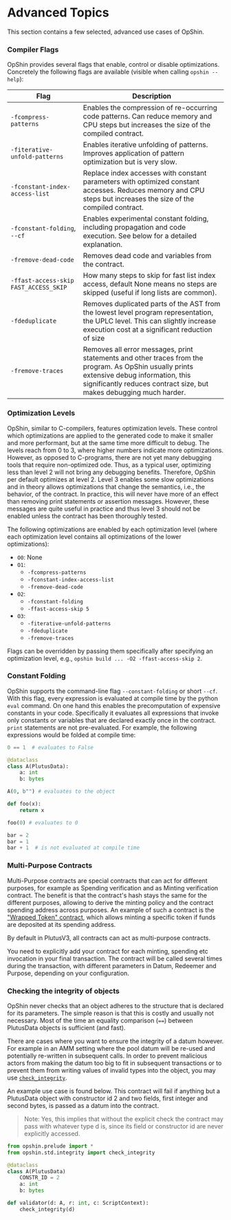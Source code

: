 # Advanced Topics

This section contains a few selected, advanced use cases of OpShin.

### Compiler Flags

OpShin provides several flags that enable, control or disable optimizations.
Concretely the following flags are available (visible when calling `opshin --help`):

| Flag | Description |
|------|-------------|
| `-fcompress-patterns` |  Enables the compression of re-occurring code patterns. Can reduce memory and CPU steps but increases the size of the compiled contract. |
|`-fiterative-unfold-patterns`| Enables iterative unfolding of patterns. Improves application of pattern optimization but is very slow. |
|`-fconstant-index-access-list` |  Replace index accesses with constant parameters with optimized constant accesses. Reduces memory and CPU steps but increases the size of the compiled contract. |
|`-fconstant-folding`, `--cf` | Enables experimental constant folding, including propagation and code execution. See below for a detailed explanation. |
|`-fremove-dead-code`|    Removes dead code and variables from the contract. |
|`-ffast-access-skip FAST_ACCESS_SKIP`| How many steps to skip for fast list index access, default None means no steps are skipped (useful if long lists are common). |
| `-fdeduplicate` | Removes duplicated parts of the AST from the lowest level program representation, the UPLC level. This can slightly increase execution cost at a significant reduction of size |
| `-fremove-traces` | Removes all error messages, print statements and other traces from the program. As OpShin usually prints extensive debug information, this significantly reduces contract size, but makes debugging much harder. |

### Optimization Levels

OpShin, similar to C-compilers, features optimization levels. These control which optimizations are applied to the generated code to make it smaller and more performant, but at the same time more difficult to debug.
The levels reach from 0 to 3, where higher numbers indicate more optimizations.
However, as opposed to C-programs, there are not yet many debugging tools that require non-optimized ode.
Thus, as a typical user, optimizing less than level 2 will not bring any debugging benefits.
Therefore, OpShin per default optimizes at level 2.
Level 3 enables some slow optimizations and in theory allows optimizations that change the semantics, i.e., the behavior, of the contract.
In practice, this will never have more of an effect than removing print statements or assertion messages.
However, these messages are quite useful in practice and thus level 3 should not be enabled unless the contract has been thoroughly tested.

The following optimizations are enabled by each optimization level (where each optimization level contains all optimizations of the lower optimizations):

- `O0`: None
- `O1`: 
    - `-fcompress-patterns`
    - `-fconstant-index-access-list`
    - `-fremove-dead-code`
- `O2`:
    - `-fconstant-folding`
    - `-ffast-access-skip 5`
- `O3`:
    - `-fiterative-unfold-patterns`
    - `-fdeduplicate`
    - `-fremove-traces`

Flags can be overridden by passing them specifically after specifying an optimization level, e.g., `opshin build ... -O2 -ffast-access-skip 2`.


### Constant Folding

OpShin supports the command-line flag `--constant-folding` or short `--cf`.
With this flag, every expression is evaluated at compile time
by the python `eval` command.
On one hand this enables the precomputation of expensive constants in your code.
Specifically it evaluates all expressions that invoke only constants or variables that are
declared exactly once in the contract.
`print` statements are not pre-evaluated.
For example, the following expressions would be folded at compile time:

```python
0 == 1  # evaluates to False

@dataclass
class A(PlutusData):
    a: int
    b: bytes

A(0, b"") # evaluates to the object

def foo(x):
    return x

foo(0) # evaluates to 0

bar = 2
bar = 1
bar + 1  # is not evaluated at compile time
```

### Multi-Purpose Contracts

Multi-Purpose contracts are special contracts that can act for different purposes, for example as Spending verification and as Minting verification contract. The benefit is that the contract's hash stays the same for the different purposes, allowing to derive the minting policy and the contract spending address across purposes. An example of such a contract is the ["Wrapped Token" contract](https://github.com/OpShin/opshin/blob/main/examples/smart_contracts/wrapped_token.py), which allows minting a specific token if funds are deposited at its spending address.

By default in PlutusV3, all contracts can act as multi-purpose contracts.

You need to explicitly add your contract for each minting, spending etc invocation in your final transaction. The contract will be called several times during the transaction, with different parameters in Datum, Redeemer and Purpose, depending on your configuration. 

### Checking the integrity of objects

OpShin never checks that an object adheres to the structure that is declared for its parameters.
The simple reason is that this is costly and usually not necessary.
Most of the time an equality comparison (`==`) between PlutusData objects
is sufficient (and fast).

There are cases where you want to ensure the integrity of a datum however.
For example in an AMM setting where the pool datum will be re-used and potentially re-written
in subsequent calls.
In order to prevent malicious actors from making the datum too big to fit in subsequent transactions
or to prevent them from writing values of invalid types into the object, you may use [`check_integrity`](https://github.com/OpShin/opshin/blob/main/opshin/std/integrity.py#L7).

An example use case is found below.
This contract will fail if anything but a PlutusData object with constructor id 2
and two fields, first integer and second bytes, is passed as a datum into the contract.

> Note: Yes, this implies that without the explicit check the contract may pass with whatever
> type d is, since its field or constructor id are never explicitly accessed.

```python
from opshin.prelude import *
from opshin.std.integrity import check_integrity

@dataclass
class A(PlutusData)
    CONSTR_ID = 2
    a: int
    b: bytes

def validator(d: A, r: int, c: ScriptContext):
    check_integrity(d)
```
